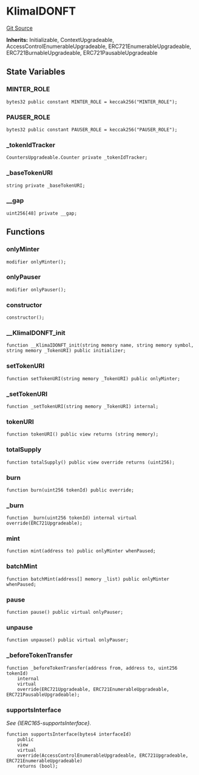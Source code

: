 # KlimaIDONFT
[Git Source](https://github.com/KlimaDAO/klimadao-solidity/blob/704b462e69030cb9a43680057bee91d745d579ba/src/protocol/tokens/upgradeable/KlimaIDONFT.sol)

**Inherits:**
Initializable, ContextUpgradeable, AccessControlEnumerableUpgradeable, ERC721EnumerableUpgradeable, ERC721BurnableUpgradeable, ERC721PausableUpgradeable


## State Variables
### MINTER_ROLE

```solidity
bytes32 public constant MINTER_ROLE = keccak256("MINTER_ROLE");
```


### PAUSER_ROLE

```solidity
bytes32 public constant PAUSER_ROLE = keccak256("PAUSER_ROLE");
```


### _tokenIdTracker

```solidity
CountersUpgradeable.Counter private _tokenIdTracker;
```


### _baseTokenURI

```solidity
string private _baseTokenURI;
```


### __gap

```solidity
uint256[48] private __gap;
```


## Functions
### onlyMinter


```solidity
modifier onlyMinter();
```

### onlyPauser


```solidity
modifier onlyPauser();
```

### constructor


```solidity
constructor();
```

### __KlimaIDONFT_init


```solidity
function __KlimaIDONFT_init(string memory name, string memory symbol, string memory _TokenURI) public initializer;
```

### setTokenURI


```solidity
function setTokenURI(string memory _TokenURI) public onlyMinter;
```

### _setTokenURI


```solidity
function _setTokenURI(string memory _TokenURI) internal;
```

### tokenURI


```solidity
function tokenURI() public view returns (string memory);
```

### totalSupply


```solidity
function totalSupply() public view override returns (uint256);
```

### burn


```solidity
function burn(uint256 tokenId) public override;
```

### _burn


```solidity
function _burn(uint256 tokenId) internal virtual override(ERC721Upgradeable);
```

### mint


```solidity
function mint(address to) public onlyMinter whenPaused;
```

### batchMint


```solidity
function batchMint(address[] memory _list) public onlyMinter whenPaused;
```

### pause


```solidity
function pause() public virtual onlyPauser;
```

### unpause


```solidity
function unpause() public virtual onlyPauser;
```

### _beforeTokenTransfer


```solidity
function _beforeTokenTransfer(address from, address to, uint256 tokenId)
    internal
    virtual
    override(ERC721Upgradeable, ERC721EnumerableUpgradeable, ERC721PausableUpgradeable);
```

### supportsInterface

*See {IERC165-supportsInterface}.*


```solidity
function supportsInterface(bytes4 interfaceId)
    public
    view
    virtual
    override(AccessControlEnumerableUpgradeable, ERC721Upgradeable, ERC721EnumerableUpgradeable)
    returns (bool);
```

